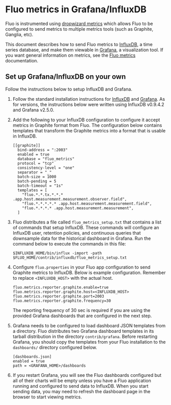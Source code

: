 # Fluo metrics in Grafana/InfluxDB

Fluo is instrumented using [dropwizard metrics][1] which allows Fluo to be configured to send
metrics to multiple metrics tools (such as Graphite, Ganglia, etc).

This document describes how to send Fluo metrics to [InfluxDB], a time series database, and make
them viewable in [Grafana], a visualization tool. If you want general information on metrics, see
the [Fluo metrics][2] documentation.

## Set up Grafana/InfluxDB on your own

Follow the instructions below to setup InfluxDB and Grafana.

1.  Follow the standard installation instructions for [InfluxDB] and [Grafana]. As for versions,
    the instructions below were written using InfluxDB v0.9.4.2 and Grafana v2.5.0.

2.  Add the following to your InfluxDB configuration to configure it accept metrics in Graphite
    format from Fluo. The configuration below contains templates that transform the Graphite
    metrics into a format that is usable in InfluxDB.

    ```
    [[graphite]]
      bind-address = ":2003"
      enabled = true
      database = "fluo_metrics"
      protocol = "tcp"
      consistency-level = "one"
      separator = "_"
      batch-size = 1000
      batch-pending = 5
      batch-timeout = "1s"
      templates = [
        "fluo.*.*.tx.*.*.* .app.host.measurement.measurement.observer.field",
        "fluo.*.*.*.*.* .app.host.measurement.measurement.field",
        "fluo.*.*.*.* .app.host.measurement.measurement",
      ]
    ```

3. Fluo distributes a file called `fluo_metrics_setup.txt` that contains a list of commands that
   setup InfluxDB. These commands will configure an InfluxDB user, retention policies, and
   continuous queries that downsample data for the historical dashboard in Grafana. Run the command
   below to execute the commands in this file:

    ```
    $INFLUXDB_HOME/bin/influx -import -path $FLUO_HOME/contrib/influxdb/fluo_metrics_setup.txt
    ```

3. Configure `fluo.properties` in your Fluo app configuration to send Graphite metrics to InfluxDB.
   Below is example configuration. Remember to replace `<INFLUXDB_HOST>` with the actual host.

    ```
    fluo.metrics.reporter.graphite.enable=true
    fluo.metrics.reporter.graphite.host=<INFLUXDB_HOST>
    fluo.metrics.reporter.graphite.port=2003
    fluo.metrics.reporter.graphite.frequency=30
    ```

    The reporting frequency of 30 sec is required if you are using the provided Grafana dashboards
    that are configured in the next step.

4.  Grafana needs to be configured to load dashboard JSON templates from a directory. Fluo
    distributes two Grafana dashboard templates in its tarball distribution in the directory
    `contrib/grafana`. Before restarting Grafana, you should copy the templates from your Fluo
    installation to the `dashboards/` directory configured below.

    ```
    [dashboards.json]
    enabled = true
    path = <GRAFANA_HOME>/dashboards
    ```

5.  If you restart Grafana, you will see the Fluo dashboards configured but all of their charts will
    be empty unless you have a Fluo application running and configured to send data to InfluxDB.
    When you start sending data, you may need to refresh the dashboard page in the browser to start
    viewing metrics.

[1]: https://dropwizard.github.io/metrics/3.1.0/
[2]: metrics.md
[Grafana]: http://grafana.org/
[InfluxDB]: https://influxdb.com/
